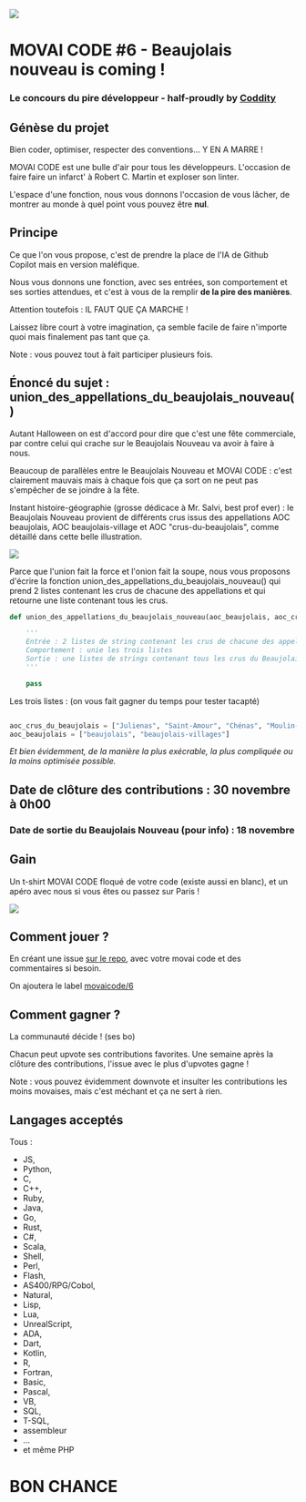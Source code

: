 ![](./movaicode-1121.png)

# MOVAI CODE #6 - Beaujolais nouveau is coming ! 
### Le concours du pire développeur - half-proudly by [Coddity](https://www.coddity.com/)


## Génèse du projet

Bien coder, optimiser, respecter des conventions... Y EN A MARRE ! 

MOVAI CODE est une bulle d'air pour tous les développeurs. L'occasion de faire faire un infarct' à Robert C. Martin et exploser son linter.

L'espace d'une fonction, nous vous donnons l'occasion de vous lâcher, de montrer au monde à quel point vous pouvez être **nul**. 


## Principe

Ce que l'on vous propose, c'est de prendre la place de l'IA de Github Copilot mais en version maléfique.

Nous vous donnons une fonction, avec ses entrées, son comportement et ses sorties attendues, et c'est à vous de la remplir **de la pire des manières**. 

Attention toutefois : IL FAUT QUE ÇA MARCHE !

Laissez libre court à votre imagination, ça semble facile de faire n'importe quoi mais finalement pas tant que ça.

Note : vous pouvez tout à fait participer plusieurs fois.


## Énoncé du sujet : union_des_appellations_du_beaujolais_nouveau()

Autant Halloween on est d'accord pour dire que c'est une fête commerciale, par contre celui qui crache sur le Beaujolais Nouveau va avoir à faire à nous.

Beaucoup de parallèles entre le Beaujolais Nouveau et MOVAI CODE : c'est clairement mauvais mais à chaque fois que ça sort on ne peut pas s'empêcher de se joindre à la fête.

Instant histoire-géographie (grosse dédicace à Mr. Salvi, best prof ever) : le Beaujolais Nouveau provient de différents crus issus des appellations AOC beaujolais, AOC beaujolais-village et AOC "crus-du-beaujolais", comme détaillé dans cette belle illustration.

![](./carte-vignobles-beaujolais.png)

Parce que l'union fait la force et l'onion fait la soupe, nous vous proposons d'écrire la fonction union_des_appellations_du_beaujolais_nouveau() qui prend 2 listes contenant les crus de chacune des appellations et qui retourne une liste contenant tous les crus.

```python
def union_des_appellations_du_beaujolais_nouveau(aoc_beaujolais, aoc_crus_du_beaujolais: list[str]) -> list[str]:

    ''' 
    Entrée : 2 listes de string contenant les crus de chacune des appellations
    Comportement : unie les trois listes
    Sortie : une listes de strings contenant tous les crus du Beaujolais Nouveau
    '''

    pass
```

Les trois listes : (on vous fait gagner du temps pour tester tacapté)

```python

aoc_crus_du_beaujolais = ["Julienas", "Saint-Amour", "Chénas", "Moulin-à-vent", "Fleurie", "Chiroubles", "Morgon", "Régnié", "Côte de Brouilly", "Brouilly"]
aoc_beaujolais = ["beaujolais", "beaujolais-villages"]
```

_Et bien évidemment, de la manière la plus exécrable, la plus compliquée ou la moins optimisée possible._
​

## Date de clôture des contributions : 30 novembre à 0h00
### Date de sortie du Beaujolais Nouveau (pour info) : 18 novembre 


## Gain

Un t-shirt MOVAI CODE floqué de votre code (existe aussi en blanc), et un apéro avec nous si vous êtes ou passez sur Paris !

![](./tshirt-movaicode.png)


## Comment jouer ? 

En créant une issue [sur le repo](https://github.com/CoddityTeam/movaicode/issues), avec votre movai code et des commentaires si besoin.

On ajoutera le label [movaicode/6](https://github.com/CoddityTeam/movaicode/labels/movaicode%2F6)


## Comment gagner ?

La communauté décide ! (ses bo)

Chacun peut upvote ses contributions favorites. Une semaine après la clôture des contributions, l'issue avec le plus d'upvotes gagne ! 

Note : vous pouvez évidemment downvote et insulter les contributions les moins movaises, mais c'est méchant et ça ne sert à rien.


## Langages acceptés

Tous :
 - JS,
 - Python,
 - C,
 - C++,
 - Ruby,
 - Java,
 - Go,
 - Rust,
 - C#,
 - Scala,
 - Shell,
 - Perl,
 - Flash,
 - AS400/RPG/Cobol,
 - Natural,
 - Lisp,
 - Lua,
 - UnrealScript,
 - ADA,
 - Dart,
 - Kotlin,
 - R,
 - Fortran,
 - Basic,
 - Pascal,
 - VB,
 - SQL,
 - T-SQL,
 - assembleur
 - ...
 - et même PHP


# BON CHANCE